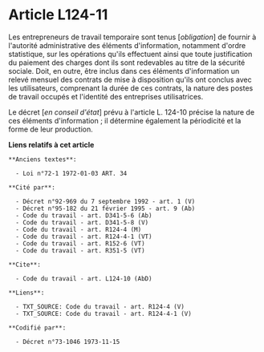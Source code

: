 # Article L124-11

Les entrepreneurs de travail temporaire sont tenus [*obligation*] de fournir à l'autorité administrative des éléments
d'information, notamment d'ordre statistique, sur les opérations qu'ils effectuent ainsi que toute justification du paiement
des charges dont ils sont redevables au titre de la sécurité sociale. Doit, en outre, être inclus dans ces éléments
d'information un relevé mensuel des contrats de mise à disposition qu'ils ont conclus avec les utilisateurs, comprenant la
durée de ces contrats, la nature des postes de travail occupés et l'identité des entreprises utilisatrices.

Le décret [*en conseil d'état*] prévu à l'article L. 124-10 précise la nature de ces éléments d'information ; il détermine
également la périodicité et la forme de leur production.

**Liens relatifs à cet article**

	**Anciens textes**:

	  - Loi n°72-1 1972-01-03 ART. 34

	**Cité par**:

	  - Décret n°92-969 du 7 septembre 1992 - art. 1 (V)
	  - Décret n°95-182 du 21 février 1995 - art. 9 (Ab)
	  - Code du travail - art. D341-5-6 (Ab)
	  - Code du travail - art. D341-5-8 (V)
	  - Code du travail - art. R124-4 (M)
	  - Code du travail - art. R124-4-1 (VT)
	  - Code du travail - art. R152-6 (VT)
	  - Code du travail - art. R351-5 (VT)

	**Cite**:

	  - Code du travail - art. L124-10 (AbD)

	**Liens**:

	  - TXT_SOURCE: Code du travail - art. R124-4 (V)
	  - TXT_SOURCE: Code du travail - art. R124-4-1 (V)

	**Codifié par**:

	  - Décret n°73-1046 1973-11-15
